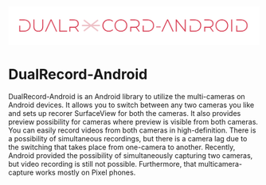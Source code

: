 ![Logo](imgs/pic.png)

# DualRecord-Android
DualRecord-Android is an Android library to utilize the multi-cameras on Android devices. It allows you to switch between any two cameras you like and sets up recorer SurfaceView for both the cameras. It also provides preview possibility for cameras where preview is visible from both cameras. You can easily record videos from both cameras in high-definition.
There is a possibility of simultaneous recordings, but there is a camera lag due to the switching that takes place from one-camera to another.
Recently, Android provided the possibility of simultaneously capturing two cameras, but video recording is still not possible. Furthermore, that multicamera-capture works mostly on Pixel phones.

